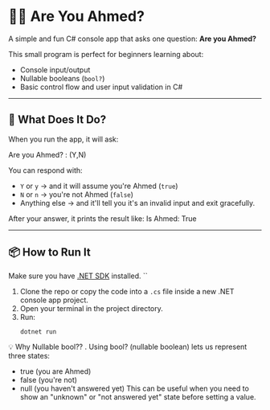 # 🙋‍♂️ Are You Ahmed?

A simple and fun C# console app that asks one question: **Are you Ahmed?**

This small program is perfect for beginners learning about:
- Console input/output
- Nullable booleans (`bool?`)
- Basic control flow and user input validation in C#

---

## 🧠 What Does It Do?

When you run the app, it will ask:

Are you Ahmed? : (Y,N)

You can respond with:
- `Y` or `y` → and it will assume you're Ahmed (`true`)
- `N` or `n` → you're not Ahmed (`false`)
- Anything else → and it'll tell you it's an invalid input and exit gracefully.

After your answer, it prints the result like:
Is Ahmed: True

---

## 📦 How to Run It

Make sure you have [.NET SDK](https://dotnet.microsoft.com/download) installed.
``
1. Clone the repo or copy the code into a `.cs` file inside a new .NET console app project.
2. Open your terminal in the project directory.
3. Run:
   ```bash
   dotnet run
💡 Why Nullable bool??
. Using bool? (nullable boolean) lets us represent three states:
- true (you are Ahmed)
- false (you're not)
- null (you haven't answered yet)
This can be useful when you need to show an "unknown" or "not answered yet" state before setting a value.
